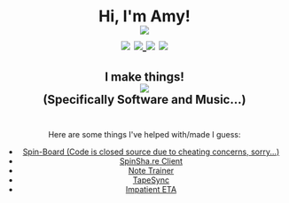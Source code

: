 <div align="center">
  <h1 align="center">
    Hi, I'm Amy! <br>
    <img src="https://pronoun.cyou/x/y?subject=She&object=Her&height=30" align="center"><br>
    <img src="https://img.shields.io/badge/Status-Forever%20Tired.-ff69b4?style=flat-square" align="center">
    <a href="https://twitter.com/jy126orjy126">
      <img src="https://img.shields.io/badge/Twitter-@jy126orjy126-ff69b4?style=flat-square&logo=twitter" align="center">
    </a>
    <img src="https://img.shields.io/badge/Discord-ayanamy.jy126%239012-ff69b4?style=flat-square&logo=discord" align="center">
    <a href="https://open.spotify.com/artist/15HdoPMP89EsIfIvN1coko?si=w_DgHRz_QJmHusiByrQWxw">
      <img src="https://img.shields.io/badge/Spotify-AyanAmy-ff69b4?style=flat-square&logo=spotify" align="center">
    </a>
  </h1>
  
</div>

<h2 align="center"> I make things! <br>
  <img src="https://github-readme-stats.vercel.app/api?username=jy1263&show_icons=true&theme=radical" align="center"> <br>
  (Specifically Software and Music...) <br><br>
</h2>

<div align="center">
    Here are some things I've helped with/made I guess:
    <ul align="center">
      <li><a href="https://spin-board.herokuapp.com">Spin-Board (Code is closed source due to cheating concerns, sorry...)</a></li>
      <li><a href="https://github.com/SpinShare/client">SpinSha.re Client</a></li>
      <li><a href="https://jy1263.github.io/note-trainer/">Note Trainer</a></li>
      <li><a href="https://github.com/jy1263/TapeSync">TapeSync</a></li>
      <li><a href="https://jy1263.github.io/impatient-eta/">Impatient ETA</a></li>
    </ul>
</div>


